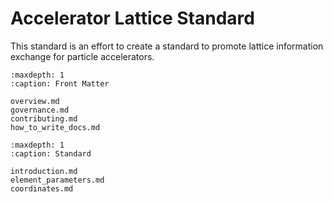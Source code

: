 # Accelerator Lattice Standard

This standard is an effort to create a standard to promote lattice information exchange for particle accelerators.

```{toctree}
:maxdepth: 1
:caption: Front Matter

overview.md
governance.md
contributing.md
how_to_write_docs.md
```

```{toctree}
:maxdepth: 1
:caption: Standard

introduction.md
element_parameters.md
coordinates.md
```
